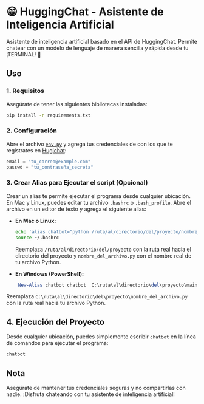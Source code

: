 # 😁 HuggingChat - Asistente de Inteligencia Artificial

Asistente de inteligencia artificial basado en el API de HuggingChat. Permite chatear con un modelo de lenguaje de manera sencilla y rápida desde tu ¡TERMINAL! 🤯

## Uso

### 1. **Requisitos**

Asegúrate de tener las siguientes bibliotecas instaladas:

```bash
pip install -r requirements.txt
```

### 2. **Configuración**

Abre el archivo [`env.py`](/env.py) y agrega tus credenciales de con los que te registrates en  [Hugichat](https://huggingface.co/chat/):

```python
email = "tu_correo@example.com"
passwd = "tu_contraseña_secreta"
```



### 3. **Crear Alias para Ejecutar el script (Opcional)**

Crear un alias te permite ejecutar el programa desde cualquier ubicación. En Mac y Linux, puedes editar tu archivo `.bashrc` o `.bash_profile`. Abre el archivo en un editor de texto y agrega el siguiente alias:

- **En Mac o Linux:**

  ```bash
  echo 'alias chatbot="python /ruta/al/directorio/del/proyecto/nombre_del_archivo.py"' >> ~/.bashrc
  source ~/.bashrc
  ```

  Reemplaza `/ruta/al/directorio/del/proyecto` con la ruta real hacia el directorio del proyecto y `nombre_del_archivo.py` con el nombre real de tu archivo Python.

- **En Windows (PowerShell):**

  ```powershell
   New-Alias chatbot chatbot  C:\ruta\al\directorio\del\proyecto\main.py
  ```
  

Reemplaza `C:\ruta\al\directorio\del\proyecto\nombre_del_archivo.py` con la ruta real hacia tu archivo Python.

## 4. **Ejecución del Proyecto**

Desde cualquier ubicación, puedes simplemente escribir `chatbot` en la línea de comandos para ejecutar el programa:

```bash
chatbot
```

## Nota

Asegúrate de mantener tus credenciales seguras y no compartirlas con nadie. ¡Disfruta chateando con tu asistente de inteligencia artificial!
